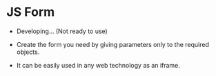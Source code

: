# JS Form

- Developing... (Not ready to use)

- Create the form you need by giving parameters only to the required objects.
- It can be easily used in any web technology as an iframe.